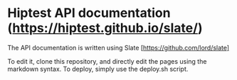 # Hiptest API documentation (https://hiptest.github.io/slate/)


The API documentation is written using Slate [https://github.com/lord/slate]

To edit it, clone this repository, and directly edit the pages using the markdown syntax.
To deploy, simply use the deploy.sh script.
